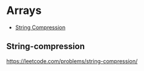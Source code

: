 # Arrays

+ [String Compression](#string-compression)

## String-compression

https://leetcode.com/problems/string-compression/

```python


```
